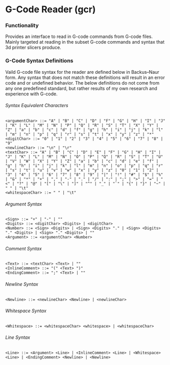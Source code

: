 # G-Code Reader (gcr)

### Functionality
Provides an interface to read in G-code commands from G-code files. Mainly targeted at reading in the subset G-code commands and syntax that 3d printer slicers produce.

### G-Code Syntax Definitions
Vaild G-code file syntax for the reader are defined below in Backus–Naur form. Any syntax that does not match these definitions will result in an error code and or undefined behavior. The below definitions do not come from any one predefined standard, but rather results of my own research and experience with G-code.

###### Syntax Equivalent Characters
```
<argumentChar> ::= "A" | "B" | "C" | "D" | "F" | "G" | "H" | "I" | "J" | "K" | "L" | "M" | "N" | "P" | "Q" | "R" | "S" | "T" | "X" | "Y" | "Z" | "a" | "b" | "c" | "d" | "f" | "g" | "h" | "i" | "j" | "k" | "l" | "m" | "n" | "p" | "q" | "r" | "s" | "t" | "x" | "y" | "z" | "*"
<digitChar> ::= "0" | "1" | "2" | "3" | "4" | "5" | "6" | "7" | "8" | "9"
<newlineChar> ::= "\n" | "\r"
<textChar> ::= "A" | "B" | "C" | "D" | "E" | "F" | "G" | "H" | "I" | "J" | "K" | "L" | "M" | "N" | "O" | "P" | "Q" | "R" | "S" | "T" | "U" | "V" | "W" | "X" | "Y" | "Z" | "a" | "b" | "c" | "d" | "e" | "f" | "g" | "h" | "i" | "j" | "k" | "l" | "m" | "n" | "o" | "p" | "q" | "r" | "s" | "t" | "u" | "v" | "w" | "x" | "y" | "z" | "0" | "1" | "2" | "3" | "4" | "5" | "6" | "7" | "8" | "9" | "|" | "!" | "#" | "$" | "%" | "&" | "*" | "+" | "," | "-" | "." | "/" | ":" | ";" | ">" | "=" | "<" | "?" | "@" | "[" | "\" | "]" | "^" | "_" | "`" | "{" | "}" | "~" | " " | "\t"
<whitespaceChar> ::= " " | "\t"
```

###### Argument Syntax
```
<Sign> ::= "+" | "-" | ""
<Digits> ::= <digitChar> <Digits> | <digitChar>
<Number> ::= <Sign> <Digits> | <Sign> <Digits> "." | <Sign> <Digits> "." <Digits> | <Sign> "." <Digits> | ""
<Argument> ::= <argumentChar> <Number>
```

###### Comment Syntax
```
<Text> ::= <textChar> <Text> | ""
<InlineComment> ::= "(" <Text> ")"
<EndingComment> ::= ";" <Text> | ""
```

###### Newline Syntax
```
<Newline> ::= <newlineChar> <Newline> | <newlineChar>
```

###### Whitespace Syntax
```
<Whitespace> ::= <whitespaceChar> <whitespace> | <whitespaceChar>
```

###### Line Syntax
```
<Line> ::= <Argument> <Line> | <InlineComment> <Line> | <Whitespace> <Line> | <EndingComment> <Newline> | <Newline>
```
